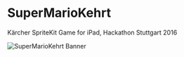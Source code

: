 # SuperMarioKehrt
Kärcher SpriteKit Game for iPad, Hackathon Stuttgart 2016


![SuperMarioKehrt Banner](https://raw.githubusercontent.com/frogg/SuperMarioKehrt/master/SuperMarioKehrt.png)
